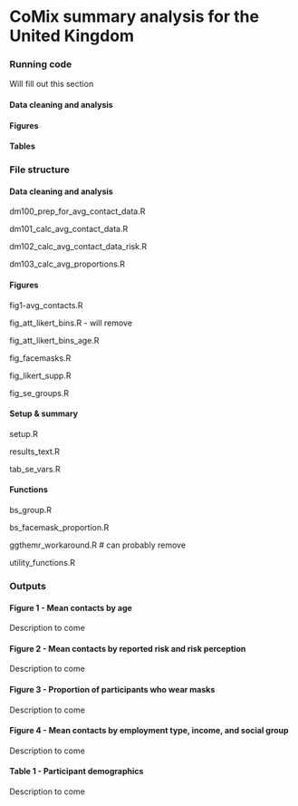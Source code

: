 # CoMix summary analysis for the United Kingdom

### Running code

Will fill out this section

#### Data cleaning and analysis

#### Figures

#### Tables

### File structure

#### Data cleaning and analysis

dm100_prep_for_avg_contact_data.R

dm101_calc_avg_contact_data.R      

dm102_calc_avg_contact_data_risk.R

dm103_calc_avg_proportions.R         


#### Figures

fig1-avg_contacts.R

fig_att_likert_bins.R   - will remove 

fig_att_likert_bins_age.R

fig_facemasks.R

fig_likert_supp.R

fig_se_groups.R



#### Setup & summary

setup.R 

results_text.R 

tab_se_vars.R 



#### Functions

bs_group.R 

bs_facemask_proportion.R    

ggthemr_workaround.R # can probably remove

utility_functions.R 


### Outputs

#### Figure 1 - Mean contacts by age

Description to come

#### Figure 2 - Mean contacts by reported risk and risk perception

Description to come

#### Figure 3 - Proportion of participants who wear masks

Description to come

#### Figure 4 - Mean contacts by employment type, income, and social group

Description to come

#### Table 1 - Participant demographics

Description to come